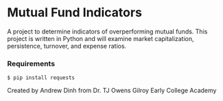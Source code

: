 # Mutual Fund Indicators

A project to determine indicators of overperforming mutual funds.
This project is written in Python and will examine market capitalization, persistence, turnover, and expense ratios.

### Requirements
`$ pip install requests`

Created by Andrew Dinh from Dr. TJ Owens Gilroy Early College Academy
